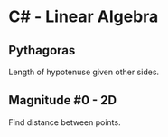 # C# - Linear Algebra

## Pythagoras
Length of hypotenuse given other sides.

## Magnitude #0 - 2D
Find distance between points.
